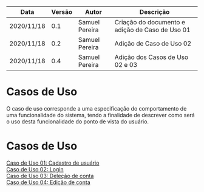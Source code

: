 | Data |Versão| Autor | Descrição |
| ---- | ---- | ----- | --------- |
| 2020/11/18 | 0.1 | Samuel Pereira | Criação do documento e adição de Caso de Uso 01 |
| 2020/11/18 | 0.2 | Samuel Pereira | Adição de Caso de Uso 02 |
| 2020/11/18 | 0.4 | Samuel Pereira | Adição dos Casos de Uso 02 e 03  |

# Casos de Uso
O caso de uso corresponde a uma especificação do comportamento de uma funcionalidade do sistema, tendo a finalidade de descrever como será o uso desta funcionalidade do ponto de vista do usuário.


# Casos de Uso

[Caso de Uso 01: Cadastro de usuário](04-modelagem/casos-de-uso/01.md)</br>
[Caso de Uso 02: Login](04-modelagem/casos-de-uso/02.md)</br>
[Caso de Uso 03: Deleção de conta](04-modelagem/casos-de-uso/03.md)</br>
[Caso de Uso 04: Edição de conta](04-modelagem/casos-de-uso/04.md)</br>